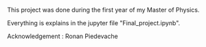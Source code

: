 This project was done during the first year of my Master of Physics.

Everything is explains in the jupyter file "Final_project.ipynb".

Acknowledgement : Ronan Piedevache
